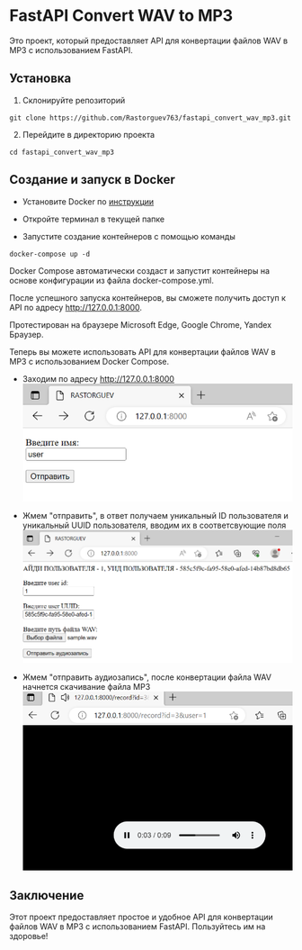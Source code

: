 # FastAPI Convert WAV to MP3

Это проект, который предоставляет API для конвертации файлов WAV в MP3 с использованием FastAPI.

## Установка

1. Склонируйте репозиторий

```shell
git clone https://github.com/Rastorguev763/fastapi_convert_wav_mp3.git
```

2. Перейдите в директорию проекта

```shell
cd fastapi_convert_wav_mp3
```

## Создание и запуск в Docker

- Установите Docker по [инструкции](<https://github.com/Rastorguev763/fastapi_convert_wav_mp3/blob/main/postgresql/readme.md>)

- Откройте терминал в текущей папке

- Запустите создание контейнеров с помощью команды

```shell
docker-compose up -d
```

Docker Compose автоматически создаст и запустит контейнеры на основе конфигурации из файла docker-compose.yml.

После успешного запуска контейнеров, вы сможете получить доступ к API по адресу <http://127.0.0.1:8000>.

Протестирован на браузере Microsoft Edge, Google Chrome, Yandex Браузер.

Теперь вы можете использовать API для конвертации файлов WAV в MP3 с использованием Docker Compose.

- Заходим по адресу <http://127.0.0.1:8000>
![images](images/image_1.png)

- Жмем "отправить", в ответ получаем уникальный ID пользователя и уникальный UUID пользователя, вводим их в соответсвующие поля
![images](images/image_2.png)

- Жмем "отправить аудиозапись", после конвертации файла WAV начнется скачивание файла MP3
![images](images/image_3.png)

## Заключение

Этот проект предоставляет простое и удобное API для конвертации файлов WAV в MP3 с использованием FastAPI. Пользуйтесь им на здоровье!
